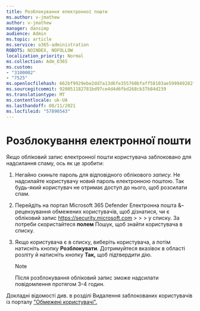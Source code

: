 ```yaml
---
title: Розблокування електронної пошти
ms.author: v-jmathew
author: v-jmathew
manager: dansimp
audience: Admin
ms.topic: article
ms.service: o365-administration
ROBOTS: NOINDEX, NOFOLLOW
localization_priority: Normal
ms.collection: Adm_O365
ms.custom:
- "3100002"
- "7525"
ms.openlocfilehash: 662bf9929ebe2dd7a13d6fe355760bfaff58103ae599949282f86da4b7e2a8e7
ms.sourcegitcommit: 920051182781bd97ce4d4d6fbd268cb37b84d239
ms.translationtype: MT
ms.contentlocale: uk-UA
ms.lasthandoff: 08/11/2021
ms.locfileid: "57890543"
---
```

# <a name="unblock-email"></a>Розблокування електронної пошти

Якщо обліковий запис електронної пошти користувача заблоковано для надсилання спаму, ось як це зробити:

1. Негайно скиньте пароль для відповідного облікового *запису.* Не надсилайте користувачу новий пароль електронною поштою. Так будь-який користувач не отримає доступ до нього, щоб розсилати спам.
2. Перейдіть на портал Microsoft 365 Defender Електронна пошта &– рецензування обмежених користувачів, щоб дізнатися, чи є обліковий запис <https://security.microsoft.com> \>  \>  \>  у списку. За потреби скористайтеся **полем** Пошук, щоб знайти користувача в списку.
3. Якщо користувача є в списку, виберіть користувача, а потім натисніть кнопку **Розблокувати**. Дотримуйтеся вказівок в області розліту й натисніть кнопку **Так,** щоб підтвердити дію.

   > [!NOTE]
   > Після розблокування обліковий запис зможе надсилати повідомлення протягом 3–4 годин.

Докладні відомості див. в розділі Видалення заблокованих користувачів із порталу ["Обмежені користувачі".](https://docs.microsoft.com/microsoft-365/security/office-365-security/removing-user-from-restricted-users-portal-after-spam)
